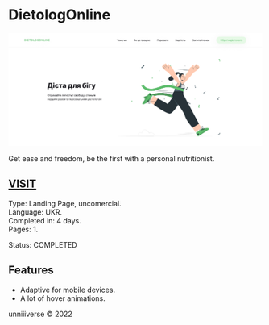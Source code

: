 # DietologOnline
![PREVIEW](cover.jpg)

Get ease and freedom, be the first with a personal nutritionist.

## [VISIT](https://unniiiverse.github.io/project/2022/dietologOnline/)

Type: Landing Page, uncomercial. <br>
Language: UKR. <br>
Completed in: 4 days. <br>
Pages: 1. <br>

Status: COMPLETED <br>

## Features
+ Adaptive for mobile devices.
+ A lot of hover animations.

unniiiverse © 2022